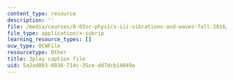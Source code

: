 ```yaml
---
content_type: resource
description: ''
file: /media/courses/8-03sc-physics-iii-vibrations-and-waves-fall-2016/5a2ad8030836714c35cedd7dcb14049a_9Dwl2FbEc5E.srt
file_type: application/x-subrip
learning_resource_types: []
ocw_type: OCWFile
resourcetype: Other
title: 3play caption file
uid: 5a2ad803-0836-714c-35ce-dd7dcb14049a
---
```

